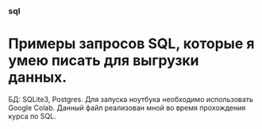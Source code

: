 ### sql

# Примеры запросов SQL, которые я умею писать для выгрузки данных.
БД: SQLite3, Postgres.
Для запуска ноутбука необходимо использовать Google Colab.
Данный файл реализован мной во время прохождения курса по SQL.
